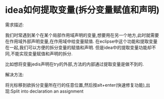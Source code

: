 # idea如何提取变量(拆分变量赋值和声明)

需求描述:

我们时常遇到某个在某个局部作用域声明的变量,想要用在另一个地方,此时就需要在作用域外部声明变量,在作用域中给变量赋值.
在eclipse中这个功能和提取变量在一起,我们可以方便的拆分变量的赋值和声明.
但是idea中的提取变量功能却不同,不能实现变量赋值和声明的拆分.

比如想将变量jedis声明在try的外部,方法的内部通过提取变量是做不到的.

解决方法:

将光标移到欲拆分变量所在行的任意位置,然后按alt+enter(快速修复功能),出现:Split into declaration an assignment
